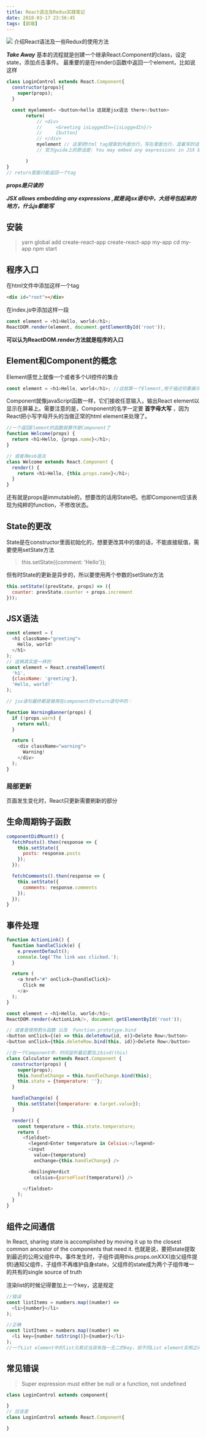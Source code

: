 ```yaml
---
title: React语法及Redux实践笔记
date: 2018-03-17 23:56:45
tags: [前端]
---
```


![](https://www.haldir66.ga/static/imgs/food-knife-green-kitchen-city-life.jpg)
介绍React语法及一些Redux的使用方法
<!--more-->


***Take Away***
基本的流程就是创建一个继承React.Component的class，设定state，添加点击事件。
最重要的是在render()函数中返回一个element，比如说这样
```js
class LoginControl extends React.Component{
  constructor(props){
    super(props);
  }

  const myelement= <button>hello 这就是jsx语法 there</button>
       return(
           // <div>
           //     <Greeting isLoggedIn={isLoggedIn}/>
           //     {button}
           // </div>
           myelement // 这里把html tag提取到外面也行，写在里面也行，混着写的话，{myelement}，加上大括号就是了
           // 官方guide上的原话是: You may embed any expressions in JSX by wrapping them in curly braces(大括号).

       )
}
// return里面只能返回一个tag
```
***props是只读的***

***JSX allows embedding any expressions ,就是说jsx语句中，大括号包起来的地方，什么js都能写***





## 安装
> yarn global add create-react-app
create-react-app my-app
cd my-app
npm start

## 程序入口
在html文件中添加这样一个tag
```html
<div id="root"></div>
```
在index.js中添加这样一段
```js
const element = <h1>Hello, world</h1>;
ReactDOM.render(element, document.getElementById('root'));
```

**可以认为ReactDOM.render方法就是程序的入口**

## Element和Component的概念
Element感觉上就像一个或者多个UI控件的集合
```js
const element = <h1>Hello, world</h1>; //这就算一个Element,用于描述将要展示在屏幕上的效果
```

Component就像javaScript函数一样，它们接收任意输入，输出React element以显示在屏幕上。需要注意的是，Component的名字一定要 **首字母大写** ，因为React把小写字母开头的当做正常的html element来处理了。
```js
//一个返回Element的函数就算作是Component了
function Welcome(props) {
  return <h1>Hello, {props.name}</h1>;
}

// 或者用es6语法
class Welcome extends React.Component {
  render() {
    return <h1>Hello, {this.props.name}</h1>;
  }
}

```
还有就是props是immutable的，想要改的话用State吧。也即Component应该表现为纯粹的function，不修改状态。

## State的更改
State是在constructor里面初始化的，想要更改其中的值的话，不能直接赋值，需要使用setState方法
> this.setState({comment: 'Hello'});

但有时State的更新是异步的，所以要使用两个参数的setState方法
```js
this.setState((prevState, props) => ({
  counter: prevState.counter + props.increment
}));
```

## JSX语法
```js
const element = (
  <h1 className="greeting">
    Hello, world!
  </h1>
);
// 这俩其实是一样的
const element = React.createElement(
  'h1',
  {className: 'greeting'},
  'Hello, world!'
);

// jsx语句最终都是被用在component的return语句中的：

function WarningBanner(props) {
  if (!props.warn) {
    return null;
  }

  return (
    <div className="warning">
      Warning!
    </div>
  );
}
```



### 局部更新
页面发生变化时，React只更新需要刷新的部分


## 生命周期钩子函数
```js
componentDidMount() {
  fetchPosts().then(response => {
    this.setState({
      posts: response.posts
    });
  });

  fetchComments().then(response => {
    this.setState({
      comments: response.comments
    });
  });
}
```

## 事件处理
```js
function ActionLink() {
  function handleClick(e) {
    e.preventDefault();
    console.log('The link was clicked.');
  }

  return (
    <a href="#" onClick={handleClick}>
      Click me
    </a>
  );
}

const element = <h1>Hello, world</h1>;
ReactDOM.render(<ActionLink/>, document.getElementById('root'));

// 或者是使用箭头函数 以及  Function.prototype.bind
<button onClick={(e) => this.deleteRow(id, e)}>Delete Row</button>
<button onClick={this.deleteRow.bind(this, id)}>Delete Row</button>

//在一个Component中，时间监听最后要加上bind(this)
class Calculator extends React.Component {
  constructor(props) {
    super(props);
    this.handleChange = this.handleChange.bind(this);
    this.state = {temperature: ''};
  }

  handleChange(e) {
    this.setState({temperature: e.target.value});
  }

  render() {
    const temperature = this.state.temperature;
    return (
      <fieldset>
        <legend>Enter temperature in Celsius:</legend>
        <input
          value={temperature}
          onChange={this.handleChange} />

        <BoilingVerdict
          celsius={parseFloat(temperature)} />

      </fieldset>
    );
  }
}
```

## 组件之间通信
In React, sharing state is accomplished by moving it up to the closest common ancestor of the components that need it. 也就是说，要把state提取到最近的公用父组件中。事件发生时，子组件调用this.props.onXXX(由父组件提供)通知父组件，子组件不再维护自身state，父组件的state成为两个子组件唯一的共有的single source of truth



渲染list的时候记得要加上一个key，这是规定
```js
//错误
const listItems = numbers.map((number) =>
  <li>{number}</li>
);

//正确
const listItems = numbers.map((number) =>
  <li key={number.toString()}>{number}</li>
);
//一个List element中的list元素应当具有独一无二的key，但不同List element实例之间，元素的key没必要遵守这一规则


```

## 常见错误
> Super expression must either be null or a function, not undefined

```js
class LoginControl extends component{

}
// 应该是
class LoginControl extends React.Component{

}
```
